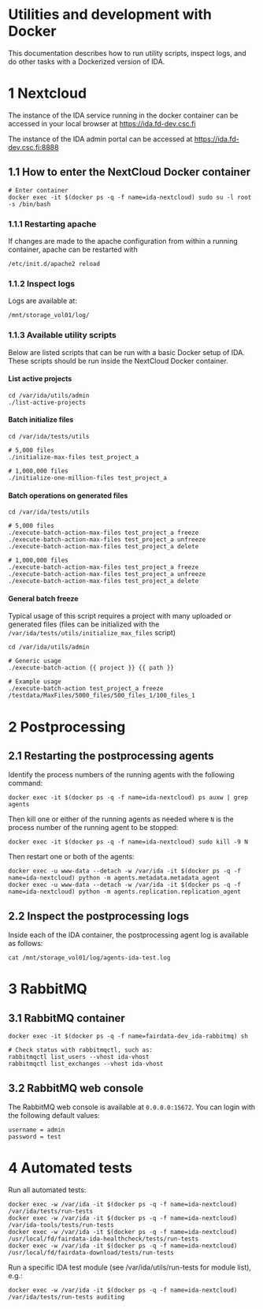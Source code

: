 

# Utilities and development with Docker

This documentation describes how to run utility scripts, inspect logs, and do other tasks with a Dockerized version of IDA.

# 1 Nextcloud

The instance of the IDA service running in the docker container can be accessed in your local browser at https://ida.fd-dev.csc.fi

The instance of the IDA admin portal can be accessed at https://ida.fd-dev.csc.fi:8888

## 1.1 How to enter the NextCloud Docker container

```
# Enter container
docker exec -it $(docker ps -q -f name=ida-nextcloud) sudo su -l root -s /bin/bash
```

### 1.1.1 Restarting apache 

If changes are made to the apache configuration from within a running container, apache can be restarted with

```
/etc/init.d/apache2 reload
```

### 1.1.2 Inspect logs

Logs are available at:
```
/mnt/storage_vol01/log/
```

### 1.1.3 Available utility scripts

Below are listed scripts that can be run with a basic Docker setup of IDA. These scripts should be run inside the NextCloud Docker container.

#### List active projects

```
cd /var/ida/utils/admin
./list-active-projects
```

#### Batch initialize files

```
cd /var/ida/tests/utils

# 5,000 files
./initialize-max-files test_project_a

# 1,000,000 files
./initialize-one-million-files test_project_a
```

#### Batch operations on generated files
```
cd /var/ida/tests/utils

# 5,000 files
./execute-batch-action-max-files test_project_a freeze
./execute-batch-action-max-files test_project_a unfreeze
./execute-batch-action-max-files test_project_a delete

# 1,000,000 files
./execute-batch-action-max-files test_project_a freeze
./execute-batch-action-max-files test_project_a unfreeze
./execute-batch-action-max-files test_project_a delete
```

#### General batch freeze

Typical usage of this script requires a project with many uploaded or generated files (files can be initialized with the `/var/ida/tests/utils/initialize_max_files` script)

```
cd /var/ida/utils/admin

# Generic usage
./execute-batch-action {{ project }} {{ path }}

# Example usage
./execute-batch-action test_project_a freeze /testdata/MaxFiles/5000_files/500_files_1/100_files_1
```

# 2 Postprocessing

## 2.1 Restarting the postprocessing agents

Identify the process numbers of the running agents with the following command:

```
docker exec -it $(docker ps -q -f name=ida-nextcloud) ps auxw | grep agents
```

Then kill one or either of the running agents as needed where `N` is the process number of the running agent to be stopped:

```
docker exec -it $(docker ps -q -f name=ida-nextcloud) sudo kill -9 N
```

Then restart one or both of the agents:

```
docker exec -u www-data --detach -w /var/ida -it $(docker ps -q -f name=ida-nextcloud) python -m agents.metadata.metadata_agent
docker exec -u www-data --detach -w /var/ida -it $(docker ps -q -f name=ida-nextcloud) python -m agents.replication.replication_agent
```

## 2.2 Inspect the postprocessing logs

Inside each of the IDA container, the postprocessing agent log is available as follows:
```
cat /mnt/storage_vol01/log/agents-ida-test.log
```

# 3 RabbitMQ

## 3.1 RabbitMQ container

```
docker exec -it $(docker ps -q -f name=fairdata-dev_ida-rabbitmq) sh

# Check status with rabbitmqctl, such as:
rabbitmqctl list_users --vhost ida-vhost
rabbitmqctl list_exchanges --vhost ida-vhost
```

## 3.2 RabbitMQ web console

The RabbitMQ web console is available at `0.0.0.0:15672`. You can login with the following default values:

```
username = admin
password = test
```

# 4 Automated tests

Run all automated tests:

```
docker exec -w /var/ida -it $(docker ps -q -f name=ida-nextcloud) /var/ida/tests/run-tests
docker exec -w /var/ida -it $(docker ps -q -f name=ida-nextcloud) /var/ida-tools/tests/run-tests
docker exec -w /var/ida -it $(docker ps -q -f name=ida-nextcloud) /usr/local/fd/fairdata-ida-healthcheck/tests/run-tests
docker exec -w /var/ida -it $(docker ps -q -f name=ida-nextcloud) /usr/local/fd/fairdata-download/tests/run-tests
```

Run a specific IDA test module (see /var/ida/utils/run-tests for module list), e.g.:

```
docker exec -w /var/ida -it $(docker ps -q -f name=ida-nextcloud) /var/ida/tests/run-tests auditing
```
